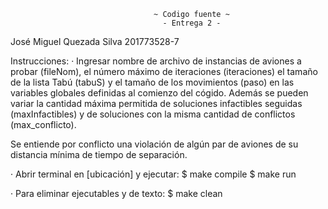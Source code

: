                 
                                    ~ Codigo fuente ~
                                      - Entrega 2 -

José Miguel Quezada Silva
201773528-7


Instrucciones:
· Ingresar nombre de archivo de instancias de aviones a probar (fileNom), el número máximo de 
iteraciones (iteraciones) el tamaño de la lista Tabú (tabuS) y el tamaño de los movimientos (paso) 
en las variables globales definidas al comienzo del cógido.
Además se pueden variar la cantidad máxima permitida de soluciones infactibles seguidas (maxInfactibles) 
y de soluciones con la misma cantidad de conflictos (max_conflicto).

Se entiende por conflicto una violación de algún par de aviones de su distancia mínima de tiempo 
de separación.


· Abrir terminal en [ubicación] y ejecutar:
$ make compile
$ make run

· Para eliminar ejecutables y de texto:
$ make clean